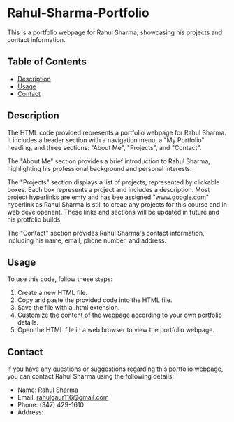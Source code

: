 # Rahul-Sharma-Portfolio

This is a portfolio webpage for Rahul Sharma, showcasing his projects and contact information.

## Table of Contents

- [Description](#description)
- [Usage](#usage)
- [Contact](#contact)

## Description

The HTML code provided represents a portfolio webpage for Rahul Sharma. It includes a header section with a navigation menu, a "My Portfolio" heading, and three sections: "About Me", "Projects", and "Contact".

The "About Me" section provides a brief introduction to Rahul Sharma, highlighting his professional background and personal interests.

The "Projects" section displays a list of projects, represented by clickable boxes. Each box represents a project and includes a description. Most project hyperlinks are emty and has bee assigned "www.google.com" hyperlink as Rahul Sharma is still to creae any projects for this course and in web developenent. These links and sections will be updated in future and his protfolio builds.

The "Contact" section provides Rahul Sharma's contact information, including his name, email, phone number, and address.

## Usage

To use this code, follow these steps:

1. Create a new HTML file.
2. Copy and paste the provided code into the HTML file.
3. Save the file with a .html extension.
4. Customize the content of the webpage according to your own portfolio details.
5. Open the HTML file in a web browser to view the portfolio webpage.

## Contact

If you have any questions or suggestions regarding this portfolio webpage, you can contact Rahul Sharma using the following details:

- Name: Rahul Sharma
- Email: rahulgaur116@gmail.com
- Phone: (347) 429-1610
- Address: 